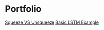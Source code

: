 # Portfolio
[Squeeze VS Unsqueeze](SqueezeVSUnsqueeze.md)
[Basic LSTM Example](BasicLSTMExample.md)
